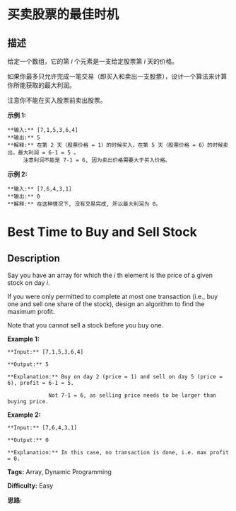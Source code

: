# 买卖股票的最佳时机

## 描述

给定一个数组，它的第  _i_ 个元素是一支给定股票第 _i_ 天的价格。

如果你最多只允许完成一笔交易（即买入和卖出一支股票），设计一个算法来计算你所能获取的最大利润。

注意你不能在买入股票前卖出股票。

**示例 1:**

    
    
    **输入:** [7,1,5,3,6,4]
    **输出:** 5
    **解释:** 在第 2 天（股票价格 = 1）的时候买入，在第 5 天（股票价格 = 6）的时候卖出，最大利润 = 6-1 = 5 。
         注意利润不能是 7-1 = 6, 因为卖出价格需要大于买入价格。
    

**示例 2:**

    
    
    **输入:** [7,6,4,3,1]
    **输出:** 0
    **解释:** 在这种情况下, 没有交易完成, 所以最大利润为 0。
    



# Best Time to Buy and Sell Stock

## Description



Say you have an array for which the _i_ th element is the price of a given stock on day _i_.

If you were only permitted to complete at most one transaction (i.e., buy one and sell one share of the stock), design an algorithm to find the maximum profit.

Note that you cannot sell a stock before you buy one.

**Example 1:**

    
    
    **Input:** [7,1,5,3,6,4]
    **Output:** 5
    **Explanation:** Buy on day 2 (price = 1) and sell on day 5 (price = 6), profit = 6-1 = 5.
                 Not 7-1 = 6, as selling price needs to be larger than buying price.
    

**Example 2:**

    
    
    **Input:** [7,6,4,3,1]
    **Output:** 0
    **Explanation:** In this case, no transaction is done, i.e. max profit = 0.
    


**Tags:** Array, Dynamic Programming

**Difficulty:** Easy

**思路:**
